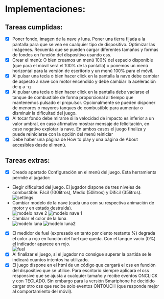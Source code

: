 # Implementaciones:  
## Tareas cumplidas:
- [x] Poner fondo, imagen de la nave y luna. Poner una tierra fijada a la pantalla para que se vea en cualquier tipo de dispositivo. Optimizar las imágenes. Recuerda que se pueden cargar diferentes tamaños y formas de fondos en función del dispositivo usando css.
- [x] Crear el menú: O bien creamos un menú 100% del espacio disponible (que para el móvil será el 100% de la pantalla) o ponemos un menú horizontal para la versión de escritorio y un menú 100% para el móvil.
- [x] Al pulsar una tecla o bien hacer click en la pantalla la nave debe cambiar de aspecto a nave con motor encendido y debe cambiar la aceleración de g a -g
- [x] Al pulsar una tecla o bien hacer click en la pantalla debe vaciarse el tanque de combustible de forma proporcional al tiempo que mantenemos pulsado el propulsor. Opcionalmente se pueden disponer de menores o mayores tanques de combustible para aumentar o disminuir la dificultad del juego.
- [x] Al tocar fondo debe mirarse si la velocidad de impacto es inferior a un valor umbral, en caso afirmativo mostrar mensaje de felicitación, en caso negativo explotar la nave. En ambos casos el juego finaliza y puede reiniciarse con la opción del menú reiniciar
- [x] Debe haber una página de How to play y una página de About accesibles desde el menú.

## Tareas extras:
- [x] Creado apartado Configuración en el menú del juego. Esta herramienta permite al jugador:  
 - Elegir dificultad del juego. El jugador dispone de tres niveles de combustible: Fácil (100litros), Medio (50litros) y Difícil (35litros).  
 ![settings](https://github.com/guilleCM/Lunar_lander/blob/master/img/menuConfiguracion-min.jpg)
 - Cambiar modelo de la nave (cada una con su respectiva animación de motor y en estado destruida).  
 ![modelo nave 2](https://github.com/guilleCM/Lunar_lander/blob/master/img/mod2nave.gif)
 ![modelo nave 1](https://github.com/guilleCM/Lunar_lander/blob/master/img/nave.png)
 - Cambiar el color de la luna.  
 ![modelo luna](https://github.com/guilleCM/Lunar_lander/blob/master/img/luna.png)
 ![modelo luna2](https://github.com/guilleCM/Lunar_lander/blob/master/img/mod2luna.png)
- [x] El medidor de fuel (expresado en tanto por ciento restante %) degrada el color a rojo en función del fuel que queda. Con el tanque vacio (0%) el indicador aparece en rojo.  
 ![fuel](https://github.com/guilleCM/Lunar_lander/blob/master/img/fuel-min.jpg)
- [x] Al finalizar el juego, si el jugador no consigue superar la partida se le indicará cuantos intentos ha utilizado.
- [x] El juego dispone en el html de un código que cargará el css en función del dispositivo que se utilice. Para escritorio siempre aplicará el css responsive que se ajusta a cualquier tamaño y recibe eventos ONCLICK y con TECLADO. Sin embargo para la versión Smartphone he decidido cargar otro css que recibe solo eventos ONTOUCH (que responde mejor al comportamiento del móvil).

